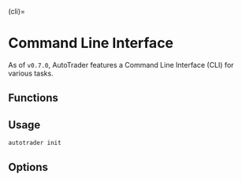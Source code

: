 (cli)=
# Command Line Interface

As of `v0.7.0`, AutoTrader features a Command Line Interface (CLI) for 
various tasks.


## Functions



## Usage

```
autotrader init 
```


## Options




